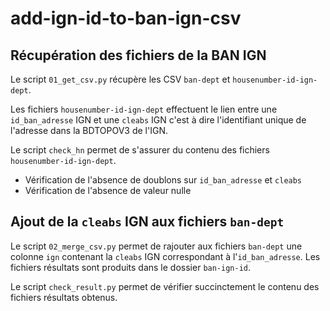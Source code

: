 # add-ign-id-to-ban-ign-csv

## Récupération des fichiers de la BAN IGN 

Le script `01_get_csv.py` récupère les CSV `ban-dept` et `housenumber-id-ign-dept`.

Les fichiers `housenumber-id-ign-dept` effectuent le lien entre une `id_ban_adresse` IGN et une `cleabs` IGN c'est à dire l'identifiant unique de l'adresse dans la BDTOPOV3 de l'IGN.

Le script `check_hn` permet de s'assurer du contenu des fichiers `housenumber-id-ign-dept`.
* Vérification de l'absence de doublons sur `id_ban_adresse` et `cleabs` 
* Vérification de l'absence de valeur nulle

## Ajout de la `cleabs` IGN aux fichiers `ban-dept`

Le script `02_merge_csv.py` permet de rajouter aux fichiers `ban-dept` une colonne `ign` contenant la `cleabs` IGN correspondant à l'`id_ban_adresse`. Les fichiers résultats sont produits dans le dossier `ban-ign-id`.

Le script `check_result.py` permet de vérifier succinctement le contenu des fichiers résultats obtenus.
